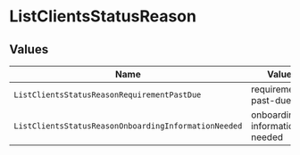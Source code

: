 # ListClientsStatusReason


## Values

| Name                                                 | Value                                                |
| ---------------------------------------------------- | ---------------------------------------------------- |
| `ListClientsStatusReasonRequirementPastDue`          | requirement-past-due                                 |
| `ListClientsStatusReasonOnboardingInformationNeeded` | onboarding-information-needed                        |